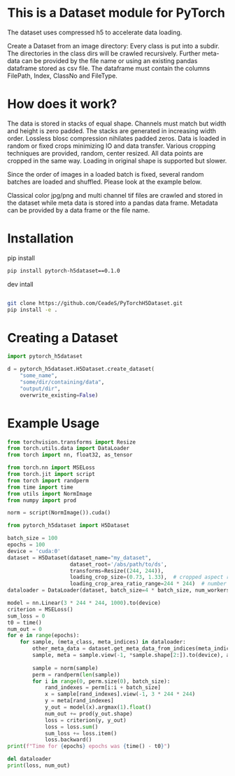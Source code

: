 # This is a Dataset module for PyTorch 
The dataset uses compressed h5 to accelerate data loading.

Create a Dataset from an image directory: Every class is put into a subdir. The directories in the class dirs will be crawled recursively.
Further meta-data can be provided by the file name or using an existing pandas dataframe stored as csv file. The dataframe must contain the columns FilePath, Index, ClassNo and FileType. 

# How does it work?

The data is stored in stacks of equal shape. Channels
must match but width and height is zero padded. The stacks
are generated in increasing width order. Lossless blosc 
compression nihilates padded zeros. Data is loaded
in random or fixed crops minimizing IO and data transfer.
Various cropping techniques are provided, random, center
resized. All data points are cropped in the same way.
Loading in original shape is supported but slower.

Since the order of images in a loaded batch is fixed,
several random batches are loaded and shuffled. Please look
at the example below.

Classical color jpg/png and multi channel tif files 
are crawled and stored in the dataset while meta 
data is stored into a pandas data frame. Metadata 
can be provided by a data frame or the file name.

# Installation
pip install
```bash
pip install pytorch-h5dataset==0.1.0
```

dev intall
```bash

git clone https://github.com/CeadeS/PyTorchH5Dataset.git
pip install -e .
```


# Creating a Dataset

```python
import pytorch_h5dataset

d = pytorch_h5dataset.H5Dataset.create_dataset(
    "some_name",
    "some/dir/containing/data",
    "output/dir",
    overwrite_existing=False)
```

# Example Usage

```python
from torchvision.transforms import Resize
from torch.utils.data import DataLoader
from torch import nn, float32, as_tensor

from torch.nn import MSELoss
from torch.jit import script
from torch import randperm
from time import time
from utils import NormImage
from numpy import prod

norm = script(NormImage()).cuda()

from pytorch_h5dataset import H5Dataset

batch_size = 100
epochs = 100
device = 'cuda:0'
dataset = H5Dataset(dataset_name="my_dataset",
                    dataset_root='/abs/path/to/ds',
                    transforms=Resize((244, 244)),
                    loading_crop_size=(0.73, 1.33),  # cropped aspect ratio 
                    loading_crop_area_ratio_range=244 * 244)  # number of cropped px read more at definition of random_located_sized_crop_function
dataloader = DataLoader(dataset, batch_size=4 * batch_size, num_workers=0)

model = nn.Linear(3 * 244 * 244, 1000).to(device)
criterion = MSELoss()
sum_loss = 0
t0 = time()
num_out = 0
for e in range(epochs):
    for sample, (meta_class, meta_indices) in dataloader:
        other_meta_data = dataset.get_meta_data_from_indices(meta_indices)
        sample, meta = sample.view(-1, *sample.shape[2:]).to(device), as_tensor(meta_class.view(-1), dtype=float32,
                                                                                device=device).requires_grad_(True)
        sample = norm(sample)
        perm = randperm(len(sample))
        for i in range(0, perm.size(0), batch_size):
            rand_indexes = perm[i:i + batch_size]
            x = sample[rand_indexes].view(-1, 3 * 244 * 244)
            y = meta[rand_indexes]
            y_out = model(x).argmax(1).float()
            num_out += prod(y_out.shape)
            loss = criterion(y, y_out)
            loss = loss.sum()
            sum_loss += loss.item()
            loss.backward()
print(f"Time for {epochs} epochs was {time() - t0}")

del dataloader
print(loss, num_out)
```
